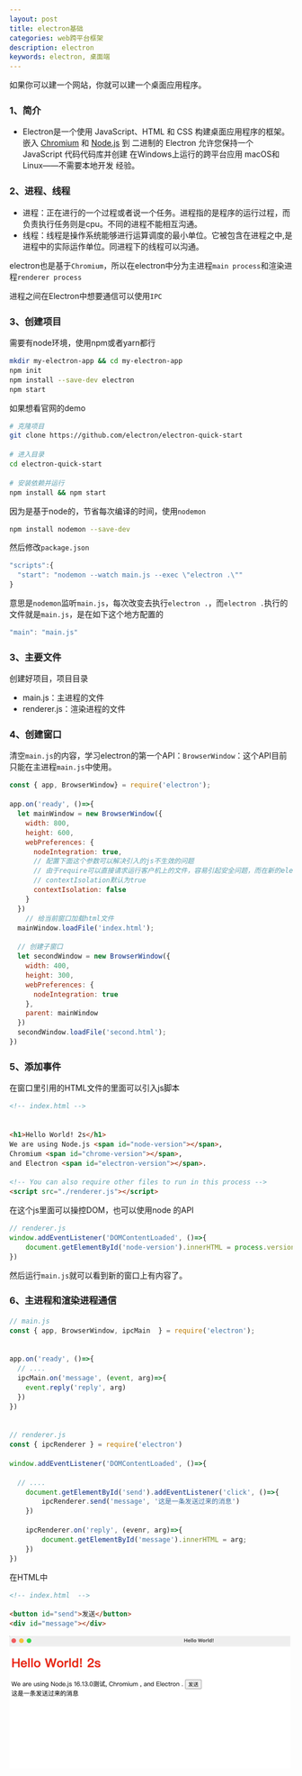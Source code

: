 ```yaml
---
layout: post
title: electron基础
categories: web跨平台框架
description: electron
keywords: electron, 桌面端
---
```


如果你可以建一个网站，你就可以建一个桌面应用程序。

### 1、简介

- Electron是一个使用 JavaScript、HTML 和 CSS 构建桌面应用程序的框架。 嵌入 [Chromium](https://www.chromium.org/) 和 [Node.js](https://nodejs.org/) 到 二进制的 Electron 允许您保持一个 JavaScript 代码代码库并创建 在Windows上运行的跨平台应用 macOS和Linux——不需要本地开发 经验。

### 2、进程、线程

- 进程：正在进行的一个过程或者说一个任务。进程指的是程序的运行过程，而负责执行任务则是cpu。不同的进程不能相互沟通。
- 线程：线程是操作系统能够进行运算调度的最小单位。它被包含在进程之中,是进程中的实际运作单位。同进程下的线程可以沟通。

electron也是基于`Chromium`，所以在electron中分为主进程`main process`和渲染进程`renderer process`

进程之间在Electron中想要通信可以使用`IPC`

### 3、创建项目

需要有node环境，使用npm或者yarn都行

```bash
mkdir my-electron-app && cd my-electron-app
npm init
npm install --save-dev electron
npm start
```

如果想看官网的demo

```bash
# 克隆项目
git clone https://github.com/electron/electron-quick-start

# 进入目录
cd electron-quick-start

# 安装依赖并运行
npm install && npm start
```

因为是基于node的，节省每次编译的时间，使用`nodemon`

```bash
npm install nodemon --save-dev
```

然后修改`package.json`

```js
"scripts":{
  "start": "nodemon --watch main.js --exec \"electron .\""
}
```

意思是`nodemon`监听`main.js`，每次改变去执行`electron .`，而`electron .`执行的文件就是`main.js`，是在如下这个地方配置的

```js
"main": "main.js"
```

### 3、主要文件

创建好项目，项目目录

- main.js：主进程的文件
- renderer.js：渲染进程的文件

### 4、创建窗口

清空`main.js`的内容，学习electron的第一个API：`BrowserWindow`：这个API目前只能在主进程`main.js`中使用。

```js
const { app, BrowserWindow} = require('electron');

app.on('ready', ()=>{
  let mainWindow = new BrowserWindow({
    width: 800,
    height: 600,
    webPreferences: {
      nodeIntegration: true,
      // 配置下面这个参数可以解决引入的js不生效的问题
      // 由于require可以直接请求运行客户机上的文件，容易引起安全问题，而在新的electron中被禁止，所以在contextIsolation为true时认为require不可以启用
      // contextIsolation默认为true
      contextIsolation: false 
    }
  })
	// 给当前窗口加载html文件
  mainWindow.loadFile('index.html');

  // 创建子窗口
  let secondWindow = new BrowserWindow({
    width: 400,
    height: 300,
    webPreferences: {
      nodeIntegration: true
    },
    parent: mainWindow
  })
  secondWindow.loadFile('second.html');
})

```

### 5、添加事件

在窗口里引用的HTML文件的里面可以引入js脚本

```html
<!-- index.html -->


<h1>Hello World! 2s</h1>
We are using Node.js <span id="node-version"></span>,
Chromium <span id="chrome-version"></span>,
and Electron <span id="electron-version"></span>.

<!-- You can also require other files to run in this process -->
<script src="./renderer.js"></script>
```

在这个js里面可以操控DOM，也可以使用node 的API

```js
// renderer.js
window.addEventListener('DOMContentLoaded', ()=>{
    document.getElementById('node-version').innerHTML = process.versions.node + '测试';
})
```

然后运行`main.js`就可以看到新的窗口上有内容了。

### 6、主进程和渲染进程通信

```js
// main.js
const { app, BrowserWindow, ipcMain  } = require('electron');


app.on('ready', ()=>{
  // ....
  ipcMain.on('message', (event, arg)=>{
    event.reply('reply', arg)
  })
})


// renderer.js
const { ipcRenderer } = require('electron')

window.addEventListener('DOMContentLoaded', ()=>{
		
  // ....
    document.getElementById('send').addEventListener('click', ()=>{
        ipcRenderer.send('message', '这是一条发送过来的消息')
    })

    ipcRenderer.on('reply', (evenr, arg)=>{
        document.getElementById('message').innerHTML = arg;
    })
})
```

在HTML中

```html
<!-- index.html  -->

<button id="send">发送</button>
<div id="message"></div>
```

![ipc](/images/blog/gifs/ipc.GIF)


